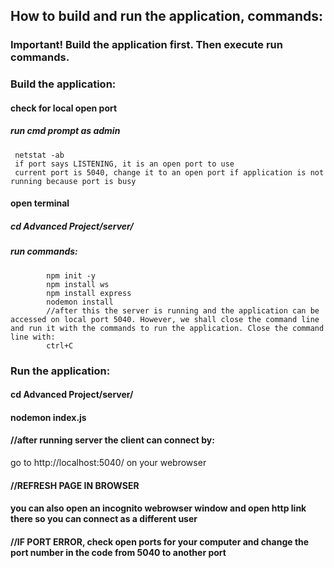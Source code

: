 ## How to build and run the application, commands:

### Important! Build the application first. Then execute run commands. 

### Build the application:
#### check for local open port
   ##### run cmd prompt as admin
     netstat -ab
     if port says LISTENING, it is an open port to use
     current port is 5040, change it to an open port if application is not running because port is busy
#### open terminal
   ##### cd Advanced Project/server/
   ##### run commands: 
            npm init -y
            npm install ws
            npm install express
            nodemon install
            //after this the server is running and the application can be accessed on local port 5040. However, we shall close the command line and run it with the commands to run the application. Close the command line with:
            ctrl+C

### Run the application:
#### cd Advanced Project/server/
#### nodemon index.js  
#### //after running server the client can connect by:
 go to http://localhost:5040/ on your webrowser 
#### //REFRESH PAGE IN BROWSER
#### you can also open an incognito webrowser window and open http link there so you can connect as a different user
#### //IF PORT ERROR, check open ports for your computer and change the port number in the code from 5040 to another port #




